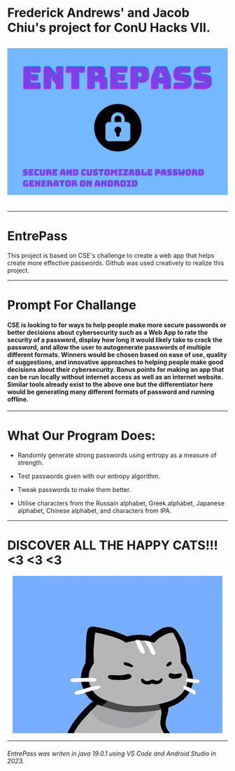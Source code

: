 # Frederick Andrews' and Jacob Chiu's project for ConU Hacks VII.

<div align="center"style="font-size:30px;">

![Entrepass Logo](/Assets/logo.png "Entrepass logo")

</div>

---


# EntrePass


This project is based on CSE's challenge to create a web app that helps create more effective passwords. Github was used creatively to realize this project.

---

# Prompt For Challange

#### CSE is looking to for ways to help people make more secure passwords or better decisions about cybersecurity such as a Web App to rate the security of a password, display how long it would likely take to crack the password, and allow the user to autogenerate passwords of multiple different formats. Winners would be chosen based on ease of use, quality of suggestions, and innovative approaches to helping people make good decisions about their cybersecurity. Bonus points for making an app that can be run locally without internet access as well as an internet website. Similar tools already exist to the above one but the differentiator here would be generating many different formats of password and running offline.

---


# What Our Program Does:

- Randomly generate strong passwords using entropy as a measure of strength.

- Test passwords given with our entropy algorithm.

- Tweak passwords to make them better.

- Utilise characters from the Russain alphabet, Greek alphabet, Japanese alphabet, Chinese alphabet, and characters from IPA.

---

# DISCOVER ALL THE HAPPY CATS!!! <3 <3 <3

<p align="center">
  <img src="Assets/Cat.gif" alt="">
</p>

---

###### EntrePass was writen in java 19.0.1 using VS Code and Android Studio in 2023.